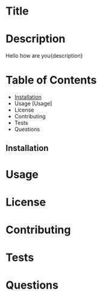 # Title

# Description

Hello how are you{description}

# Table of Contents

- [Installation](#Installation)
- Usage [Usage]
- License
- Contributing
- Tests
- Questions

## Installation

# Usage

# License

# Contributing

# Tests

# Questions

